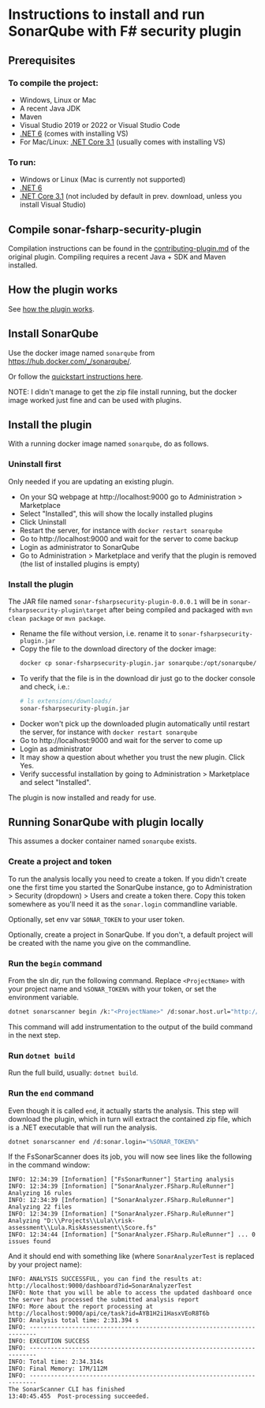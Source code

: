 # Instructions to install and run SonarQube with F# security plugin

## Prerequisites

### To compile the project:

* Windows, Linux or Mac
* A recent Java JDK
* Maven
* Visual Studio 2019 or 2022 or Visual Studio Code
* [.NET 6](https://dotnet.microsoft.com/en-us/download/dotnet/6.0) (comes with installing VS)
* For Mac/Linux: [.NET Core 3.1](https://dotnet.microsoft.com/en-us/download/dotnet/3.1) (usually comes with installing VS)

### To run:

* Windows or Linux (Mac is currently not supported)
* [.NET 6](https://dotnet.microsoft.com/en-us/download/dotnet/6.0)
* [.NET Core 3.1](https://dotnet.microsoft.com/en-us/download/dotnet/3.1) (not included by default in prev. download, unless you install Visual Studio)

## Compile sonar-fsharp-security-plugin

Compilation instructions can be found in the [contributing-plugin.md](sonar-fsharp-security-plugin/docs/contributing-plugin.md) 
of the original plugin. Compiling requires a recent Java + SDK and Maven installed.

## How the plugin works

See [how the plugin works](sonar-fsharp-security-plugin/docs/contributing-plugin.md).


## Install SonarQube

Use the docker image named `sonarqube` from https://hub.docker.com/_/sonarqube/.

Or follow the [quickstart instructions here](https://docs.sonarqube.org/latest/setup/get-started-2-minutes/). 

NOTE: I didn't manage to get the zip file install running, but the docker image worked just fine and can be used with plugins.

## Install the plugin

With a running docker image named `sonarqube`, do as follows.

### Uninstall first 

Only needed if you are updating an existing plugin.

* On your SQ webpage at http://localhost:9000 go to Administration > Marketplace
* Select "Installed", this will show the locally installed plugins
* Click Uninstall
* Restart the server, for instance with `docker restart sonarqube`
* Go to http://localhost:9000 and wait for the server to come backup
* Login as administrator to SonarQube
* Go to Administration > Marketplace and verify that the plugin is removed (the list of installed plugins is empty)

### Install the plugin

The JAR file named `sonar-fsharpsecurity-plugin-0.0.0.1` will be in `sonar-fsharpsecurity-plugin\target` after being
compiled and packaged with `mvn clean package` or `mvn package`.

* Rename the file without version, i.e. rename it to `sonar-fsharpsecurity-plugin.jar`
* Copy the file to the download directory of the docker image: 
    ```bash
    docker cp sonar-fsharpsecurity-plugin.jar sonarqube:/opt/sonarqube/extensions/downloads`
	```
* To verify that the file is in the download dir just go to the docker console and check, i.e.: 
    ```bash
    # ls extensions/downloads/
    sonar-fsharpsecurity-plugin.jar
    ```
* Docker won't pick up the downloaded plugin automatically until restart the server, for instance with `docker restart sonarqube`
* Go to http://localhost:9000 and wait for the server to come up
* Login as administrator
* It may show a question about whether you trust the new plugin. Click Yes.
* Verify successful installation by going to Administration > Marketplace and select "Installed".

The plugin is now installed and ready for use.

## Running SonarQube with plugin locally

This assumes a docker container named `sonarqube` exists.

### Create a project and token
To run the analysis locally you need to create a token. If you didn't create one the first time you started the SonarQube instance, 
go to Administration > Security (dropdown) > Users and create a token there. Copy this token somewhere as you'll need
it as the `sonar.login` commandline variable.

Optionally, set env var `SONAR_TOKEN` to your user token.

Optionally, create a project in SonarQube. If you don't, a default project will be created with the name you give on the commandline.

### Run the `begin` command
From the sln dir, run the following command. Replace `<ProjectName>` with your project name and `%SONAR_TOKEN%` with your token, or set the 
environment variable.

```bash
dotnet sonarscanner begin /k:"<ProjectName>" /d:sonar.host.url="http://localhost:9000"  /d:sonar.login="%SONAR_TOKEN%"
```

This command will add instrumentation to the output of the build command in the next step.

### Run `dotnet build`
Run the full build, usually: `dotnet build`.

### Run the `end` command

Even though it is called `end`, it actually starts the analysis. This step will download the plugin, which in turn will
extract the contained zip file, which is a .NET executable that will run the analysis.

```bash
dotnet sonarscanner end /d:sonar.login="%SONAR_TOKEN%"
```

If the FsSonarScanner does its job, you will now see lines like the following in the command window:

```text
INFO: 12:34:39 [Information] ["FsSonarRunner"] Starting analysis
INFO: 12:34:39 [Information] ["SonarAnalyzer.FSharp.RuleRunner"] Analyzing 16 rules
INFO: 12:34:39 [Information] ["SonarAnalyzer.FSharp.RuleRunner"] Analyzing 22 files
INFO: 12:34:39 [Information] ["SonarAnalyzer.FSharp.RuleRunner"] Analyzing "D:\\Projects\\Lula\\risk-assessment\\Lula.RiskAssessment\\Score.fs"
INFO: 12:34:44 [Information] ["SonarAnalyzer.FSharp.RuleRunner"] ... 0 issues found
```

And it should end with something like (where `SonarAnalyzerTest` is replaced by your project name):

```text
INFO: ANALYSIS SUCCESSFUL, you can find the results at: http://localhost:9000/dashboard?id=SonarAnalyzerTest
INFO: Note that you will be able to access the updated dashboard once the server has processed the submitted analysis report
INFO: More about the report processing at http://localhost:9000/api/ce/task?id=AYB1H2i1HasxVEoR8T6b
INFO: Analysis total time: 2:31.394 s
INFO: ------------------------------------------------------------------------
INFO: EXECUTION SUCCESS
INFO: ------------------------------------------------------------------------
INFO: Total time: 2:34.314s
INFO: Final Memory: 17M/112M
INFO: ------------------------------------------------------------------------
The SonarScanner CLI has finished
13:40:45.455  Post-processing succeeded.
```





